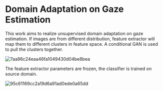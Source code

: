 # Domain Adaptation on Gaze Estimation
This work aims to realize unsupervised domain adaptation on gaze estimation.
If images are from different distribution, feature extractor will map them to different clusters in feature space. A conditional GAN is used to pull the clusters together.

![7aa96c24eaa46fa1049430d04be8bea](https://user-images.githubusercontent.com/87518590/173186927-18a22587-8433-4ada-a5a8-3bf96ac8cbb5.png)

The feature extractor parameters are frozen, the classifier is trained on source domain.

![95c61169cc2a19d6a91ad0ede0a65dd](https://user-images.githubusercontent.com/87518590/173186910-fa266fa8-fd47-4591-9784-69955d840ee7.png)
